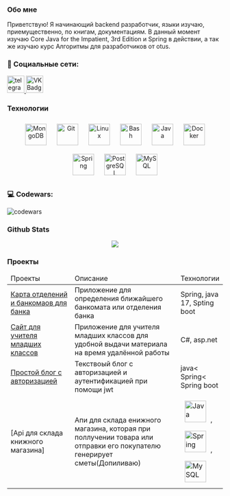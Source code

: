 ### Обо мне
 Приветствую! Я начинающий backend разработчик, языки изучаю, приемущественно, по книгам, документациям. В данный момент изучаю Core Java for the Impatient, 3rd Edition и Spring в действии, а так же изучаю курс Алгоритмы для разработчиков от otus.

### 🤝 Социальные сети:
<p>
<a href="https://t.me/aktonioid" target="_blank">
  <img src="https://cdn-icons-png.flaticon.com/512/2111/2111646.png" width="40" height="40" alt="telegram group" />
</a> 
<a href="https://vk.com/paefremencov" target="_blank">
  <img src="https://cdn-icons-png.flaticon.com/512/145/145813.png" width="40" height="40" alt="VK Badge"/>
</a>
</p>

<h3 align="left">Технологии</h3>
<div align="center">  
<a href="https://www.mongodb.com/" target="_blank"><img style="margin: 10px" src="https://profilinator.rishav.dev/skills-assets/mongodb-original-wordmark.svg" alt="MongoDB" height="50" /></a>  
<a href="https://github.com/" target="_blank"><img style="margin: 10px" src="https://profilinator.rishav.dev/skills-assets/git-scm-icon.svg" alt="Git" height="50" /></a>  
<a href="https://www.linux.org/" target="_blank"><img style="margin: 10px" src="https://profilinator.rishav.dev/skills-assets/linux-original.svg" alt="Linux" height="50" /></a>  
<a href="https://www.gnu.org/software/bash/" target="_blank"><img style="margin: 10px" src="https://profilinator.rishav.dev/skills-assets/gnu_bash-icon.svg" alt="Bash" height="50" /></a>  
<a href="https://www.java.com/" target="_blank"><img style="margin: 10px" src="https://profilinator.rishav.dev/skills-assets/java-original-wordmark.svg" alt="Java" height="50" /></a>  
<a href="https://www.docker.com/" target="_blank"><img style="margin: 10px" src="https://profilinator.rishav.dev/skills-assets/docker-original-wordmark.svg" alt="Docker" height="50" /></a>  
<a href="https://docs.spring.io/spring-framework/docs/3.0.x/reference/expressions.html#:~:text=The%20Spring%20Expression%20Language%20(SpEL,and%20basic%20string%20templating%20functionality." target="_blank"><img style="margin: 10px" src="https://profilinator.rishav.dev/skills-assets/springio-icon.svg" alt="Spring" height="50" /></a>  
<a href="https://www.postgresql.org/" target="_blank"><img style="margin: 10px" src="https://profilinator.rishav.dev/skills-assets/postgresql-original-wordmark.svg" alt="PostgreSQL" height="50" /></a>  
<a href="https://www.mysql.com/" target="_blank"><img style="margin: 10px" src="https://profilinator.rishav.dev/skills-assets/mysql-original-wordmark.svg" alt="MySQL" height="50" /></a>  
</div>


### 💻 Codewars:

![codewars](https://www.codewars.com/users/Aktonioid/badges/large)

### Github Stats  
<div align="center"><img src="https://github-readme-stats.vercel.app/api?username=Aktonioid&show_icons=true&count_private=true&hide_border=true&theme=dark" align="center" /></div>  


### Проекты

<table>
<thead>
  <tr>
    <td width="30%">Проекты</td>
    <td width="50%">Описание</td>
    <td width="20%">Технологии</td>
  </tr>
</thead>
<tbody>
  <tr>
    <td><a href=https://github.com/Aktonioid/more5.0>Карта отделений и банкомаов для банка</a></td>
    <td>Приложение для определения ближайшего банкомата или отделения банка</td>
    <td>Spring, java 17, Spting boot</td>
  </tr>
  <tr>
    <td><a href=https://github.com/Aktonioid/DemoApi>Сайт для учителя младших классов</a></td>
    <td>Приложение для учителя младших классов для удобной выдачи материала на время удалённой работы </td>
    <td>C#, asp.net</td>
  </tr>
  <tr>
    <td><a href="https://github.com/Aktonioid/java_blog">Простой блог с авторизацией</a></td>
    <td>Текствоый блог с авторизацией и аутентификацией при помощи jwt</td>
    <td>java< Spring< Spring boot</td>
  </tr>
   <tr>
    <td>[Api для склада книжного магазина]</td>
    <td>Апи для склада енижного магазина, которая при поллучении товара или отправки его покупателю генерирует сметы(Допиливаю)</td>
    <td><a href="https://www.java.com/" target="_blank"><img style="margin: 10px" src="https://profilinator.rishav.dev/skills-assets/java-original-wordmark.svg" alt="Java" height="50" /></a>,
    <a href="https://docs.spring.io/spring-framework/docs/3.0.x/reference/expressions.html#:~:text=The%20Spring%20Expression%20Language%20(SpEL,and%20basic%20string%20templating%20functionality." target="_blank"><img style="margin: 10px" src="https://profilinator.rishav.dev/skills-assets/springio-icon.svg" alt="Spring" height="50" /></a>,
     <a href="https://www.mysql.com/" target="_blank"><img style="margin: 10px" src="https://profilinator.rishav.dev/skills-assets/mysql-original-wordmark.svg" alt="MySQL" height="50" /></a>  
    </td>
  </tr>
  <!-- <tr>
    <td></td>
    <td></td>
    <td></td>
  </tr> -->
</tbody>
</table>

